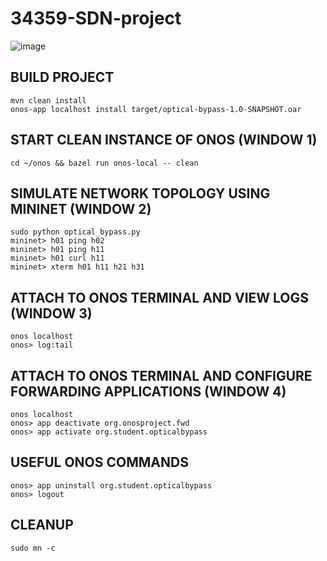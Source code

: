 # 34359-SDN-project

![image](https://github.com/user-attachments/assets/b50acd16-f57d-4db8-a156-f2a5ec3a80b3)


## BUILD PROJECT
```
mvn clean install
onos-app localhost install target/optical-bypass-1.0-SNAPSHOT.oar
```

## START CLEAN INSTANCE OF ONOS (WINDOW 1)
```
cd ~/onos && bazel run onos-local -- clean
```

## SIMULATE NETWORK TOPOLOGY USING MININET (WINDOW 2)
```
sudo python optical_bypass.py
mininet> h01 ping h02
mininet> h01 ping h11
mininet> h01 curl h11
mininet> xterm h01 h11 h21 h31
```


## ATTACH TO ONOS TERMINAL AND VIEW LOGS (WINDOW 3)
```
onos localhost
onos> log:tail
```

## ATTACH TO ONOS TERMINAL AND CONFIGURE FORWARDING APPLICATIONS (WINDOW 4)
```
onos localhost
onos> app deactivate org.onosproject.fwd
onos> app activate org.student.opticalbypass
```

## USEFUL ONOS COMMANDS
```
onos> app uninstall org.student.opticalbypass
onos> logout
```

## CLEANUP
```
sudo mn -c
```
